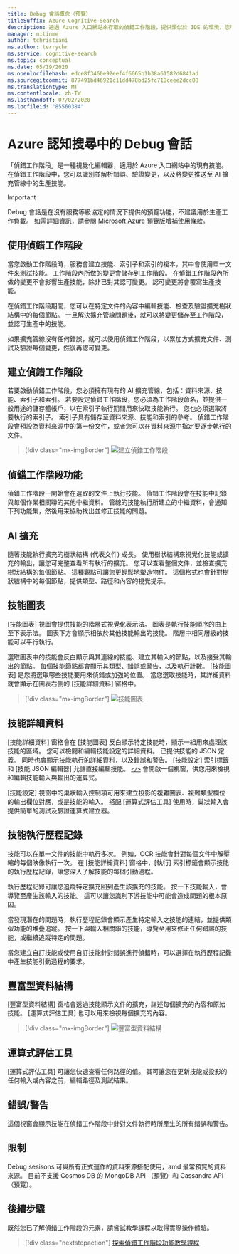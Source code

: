 ```yaml
---
title: Debug 會話概念（預覽）
titleSuffix: Azure Cognitive Search
description: 透過 Azure 入口網站來存取的偵錯工作階段，提供類似於 IDE 的環境，您可以在其中識別並修正錯誤、驗證變更，以及將變更推送至 AI 擴充管線中的技能。 偵錯工作階段處於預覽狀態。
manager: nitinme
author: tchristiani
ms.author: terrychr
ms.service: cognitive-search
ms.topic: conceptual
ms.date: 05/19/2020
ms.openlocfilehash: edce8f3460e92eef4f6665b1b38a61582d6841ad
ms.sourcegitcommit: 877491bd46921c11dd478bd25fc718ceee2dcc08
ms.translationtype: MT
ms.contentlocale: zh-TW
ms.lasthandoff: 07/02/2020
ms.locfileid: "85560384"
---
```

# <a name="debug-sessions-in-azure-cognitive-search"></a>Azure 認知搜尋中的 Debug 會話

「偵錯工作階段」是一種視覺化編輯器，適用於 Azure 入口網站中的現有技能。 在偵錯工作階段中，您可以識別並解析錯誤、驗證變更，以及將變更推送至 AI 擴充管線中的生產技能。

> [!Important]
> Debug 會話是在沒有服務等級協定的情況下提供的預覽功能，不建議用於生產工作負載。 如需詳細資訊，請參閱 [Microsoft Azure 預覽版增補使用條款](https://azure.microsoft.com/support/legal/preview-supplemental-terms/)。
>

## <a name="using-debug-sessions"></a>使用偵錯工作階段

當您啟動工作階段時，服務會建立技能、索引子和索引的複本，其中會使用單一文件來測試技能。 工作階段內所做的變更會儲存到工作階段。 在偵錯工作階段內所做的變更不會影響生產技能，除非已對其認可變更。 認可變更將會覆寫生產技能。

在偵錯工作階段期間，您可以在特定文件的內容中編輯技能、檢查及驗證擴充樹狀結構中的每個節點。 一旦解決擴充管線問題後，就可以將變更儲存至工作階段，並認可生產中的技能。 

如果擴充管線沒有任何錯誤，就可以使用偵錯工作階段，以累加方式擴充文件、測試及驗證每個變更，然後再認可變更。

## <a name="creating-a-debug-session"></a>建立偵錯工作階段

若要啟動偵錯工作階段，您必須擁有現有的 AI 擴充管線，包括：資料來源、技能、索引子和索引。 若要設定偵錯工作階段，您必須為工作階段命名，並提供一般用途的儲存體帳戶，以在索引子執行期間用來快取技能執行。 您也必須選取將要執行的索引子。 索引子具有儲存至資料來源、技能和索引的參考。 偵錯工作階段會預設為資料來源中的第一份文件，或者您可以在資料來源中指定要逐步執行的文件。

> [!div class="mx-imgBorder"]
> ![建立偵錯工作階段](media/cognitive-search-debug/debug-session-new.png)

## <a name="debug-session-features"></a>偵錯工作階段功能

偵錯工作階段一開始會在選取的文件上執行技能。 偵錯工作階段會在技能中記錄與每個作業相關聯的其他中繼資料。 管線的技能執行所建立的中繼資料，會通知下列功能集，然後用來協助找出並修正技能的問題。

## <a name="ai-enrichments"></a>AI 擴充

隨著技能執行擴充的樹狀結構 (代表文件) 成長。 使用樹狀結構來視覺化技能或擴充的輸出，讓您可完整查看所有執行的擴充。 您可以查看整個文件，並檢查擴充樹狀結構的每個節點。 這種觀點可讓您更輕鬆地塑造物件。 這個格式也會針對樹狀結構中的每個節點，提供類型、路徑和內容的視覺提示。

## <a name="skill-graph"></a>技能圖表

[技能圖表] 視圖會提供技能的階層式視覺化表示法。 圖表是執行技能順序的由上至下表示法。 圖表下方會顯示相依於其他技能輸出的技能。 階層中相同層級的技能可以平行執行。 

選取圖表中的技能會反白顯示與其連線的技能、建立其輸入的節點，以及接受其輸出的節點。 每個技能節點都會顯示其類型、錯誤或警告，以及執行計數。 [技能圖表] 是您將選取哪些技能要用來偵錯或加強的位置。 當您選取技能時，其詳細資料就會顯示在圖表右側的 [技能詳細資料] 窗格中。

> [!div class="mx-imgBorder"]
> ![技能圖表](media/cognitive-search-debug/skills-graph.png)

## <a name="skill-details"></a>技能詳細資料

[技能詳細資料] 窗格會在 [技能圖表] 反白顯示特定技能時，顯示一組用來處理該技能的區域。 您可以檢閱和編輯技能設定的詳細資料。 已提供技能的 JSON 定義。 同時也會顯示技能執行的詳細資料，以及錯誤和警告。 [技能設定] 索引標籤和 [技能 JSON 編輯器] 允許直接編輯技能。 [`</>`](#expression-evaluator) 會開啟一個視窗，供您用來檢視和編輯技能輸入與輸出的運算式。

[技能設定] 視窗中的巢狀輸入控制項可用來建立投影的複雜圖表、複雜類型欄位的輸出欄位對應，或是技能的輸入。 搭配 [運算式評估工具] 使用時，巢狀輸入會提供簡單的測試及驗證運算式建立器。

## <a name="skill-execution-history"></a>技能執行歷程記錄

技能可以在單一文件的技能中執行多次。 例如，OCR 技能會針對每個文件中解壓縮的每個映像執行一次。 在 [技能詳細資料] 窗格中，[執行] 索引標籤會顯示技能的執行歷程記錄，讓您深入了解技能的每個引動過程。 

執行歷程記錄可讓您追蹤特定擴充回到產生該擴充的技能。 按一下技能輸入，會導覽至產生該輸入的技能。 這可以讓您識別下游技能中可能會造成問題的根本原因。 

當發現潛在的問題時，執行歷程記錄會顯示產生特定輸入之技能的連結，並提供類似功能的堆疊追蹤。 按一下與輸入相關聯的技能，導覽至用來修正任何錯誤的技能，或繼續追蹤特定的問題。

當您建立自訂技能或使用自訂技能針對錯誤進行偵錯時，可以選擇在執行歷程記錄中產生技能引動過程的要求。

## <a name="enriched-data-structure"></a>豐富型資料結構

[豐富型資料結構] 窗格會透過技能顯示文件的擴充，詳述每個擴充的內容和原始技能。 [運算式評估工具] 也可以用來檢視每個擴充的內容。

> [!div class="mx-imgBorder"]
> ![豐富型資料結構](media/cognitive-search-debug/enriched-data-structure-display.png)

## <a name="expression-evaluator"></a>運算式評估工具

[運算式評估工具] 可讓您快速查看任何路徑的值。 其可讓您在更新技能或投影的任何輸入或內容之前，編輯路徑及測試結果。

## <a name="errorswarnings"></a>錯誤/警告

這個視窗會顯示技能在偵錯工作階段中針對文件執行時所產生的所有錯誤和警告。

## <a name="limitations"></a>限制

Debug sesisons 可與所有正式運作的資料來源搭配使用，amd 最常預覽的資料來源。 目前不支援 Cosmos DB 的 MongoDB API （預覽）和 Cassandra API （預覽）。

## <a name="next-steps"></a>後續步驟

既然您已了解偵錯工作階段的元素，請嘗試教學課程以取得實際操作體驗。

> [!div class="nextstepaction"]
> [探索偵錯工作階段功能教學課程](https://docs.microsoft.com/azure/search/cognitive-search-tutorial-debug-sessions)